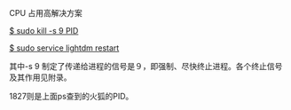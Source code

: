 

CPU 占用高解决方案 

[$ sudo kill -s 9 PID](https://blog.csdn.net/andy572633/article/details/7211546) 

[$ sudo service lightdm restart](https://blog.programster.org/restart-ubuntu-gui)

其中-s 9 制定了传递给进程的信号是９，即强制、尽快终止进程。各个终止信号及其作用见附录。

1827则是上面ps查到的火狐的PID。
